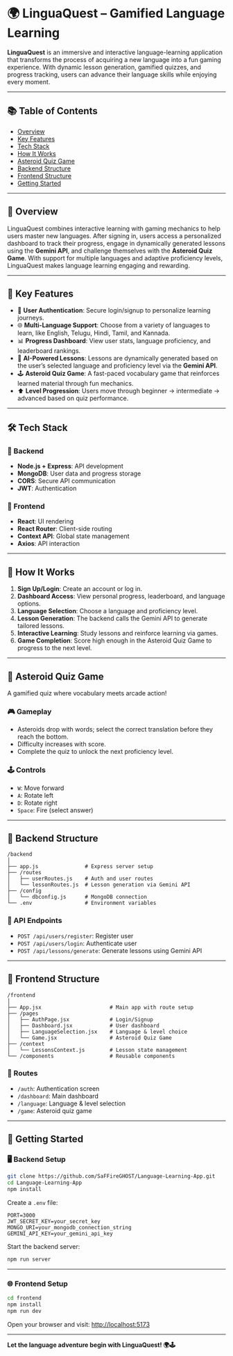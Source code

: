 # 🌍 LinguaQuest – Gamified Language Learning

**LinguaQuest** is an immersive and interactive language-learning application that transforms the process of acquiring a new language into a fun gaming experience. With dynamic lesson generation, gamified quizzes, and progress tracking, users can advance their language skills while enjoying every moment.

---

## 📚 Table of Contents

* [Overview](#overview)
* [Key Features](#key-features)
* [Tech Stack](#tech-stack)
* [How It Works](#how-it-works)
* [Asteroid Quiz Game](#asteroid-quiz-game)
* [Backend Structure](#backend-structure)
* [Frontend Structure](#frontend-structure)
* [Getting Started](#getting-started)


---

## 🌟 Overview

LinguaQuest combines interactive learning with gaming mechanics to help users master new languages. After signing in, users access a personalized dashboard to track their progress, engage in dynamically generated lessons using the **Gemini API**, and challenge themselves with the **Asteroid Quiz Game**. With support for multiple languages and adaptive proficiency levels, LinguaQuest makes language learning engaging and rewarding.

---

## 🚀 Key Features

* 🔐 **User Authentication**: Secure login/signup to personalize learning journeys.
* 🌐 **Multi-Language Support**: Choose from a variety of languages to learn, like English, Telugu, Hindi, Tamil, and Kannada.
* 📊 **Progress Dashboard**: View user stats, language proficiency, and leaderboard rankings.
* 🧠 **AI-Powered Lessons**: Lessons are dynamically generated based on the user’s selected language and proficiency level via the **Gemini API**.
* 🕹️ **Asteroid Quiz Game**: A fast-paced vocabulary game that reinforces learned material through fun mechanics.
* ⬆️ **Level Progression**: Users move through beginner → intermediate → advanced based on quiz performance.

---

## 🛠️ Tech Stack

### 🔧 Backend

* **Node.js + Express**: API development
* **MongoDB**: User data and progress storage
* **CORS**: Secure API communication
* **JWT**: Authentication

### 🎨 Frontend

* **React**: UI rendering
* **React Router**: Client-side routing
* **Context API**: Global state management
* **Axios**: API interaction

---

## 🔁 How It Works

1. **Sign Up/Login**: Create an account or log in.
2. **Dashboard Access**: View personal progress, leaderboard, and language options.
3. **Language Selection**: Choose a language and proficiency level.
4. **Lesson Generation**: The backend calls the Gemini API to generate tailored lessons.
5. **Interactive Learning**: Study lessons and reinforce learning via games.
6. **Game Completion**: Score high enough in the Asteroid Quiz Game to progress to the next level.

---

## 🌌 Asteroid Quiz Game

A gamified quiz where vocabulary meets arcade action!

### 🎮 Gameplay

* Asteroids drop with words; select the correct translation before they reach the bottom.
* Difficulty increases with score.
* Complete the quiz to unlock the next proficiency level.

### 🕹️ Controls

* `W`: Move forward
* `A`: Rotate left
* `D`: Rotate right
* `Space`: Fire (select answer)

---

## 🧩 Backend Structure

```
/backend
│
├── app.js               # Express server setup
├── /routes
│   ├── userRoutes.js    # Auth and user routes
│   └── lessonRoutes.js  # Lesson generation via Gemini API
├── /config
│   └── dbconfig.js      # MongoDB connection
└── .env                 # Environment variables
```

### 🔗 API Endpoints

* `POST /api/users/register`: Register user
* `POST /api/users/login`: Authenticate user
* `POST /api/lessons/generate`: Generate lessons using Gemini API

---

## 🎨 Frontend Structure

```
/frontend
│
├── App.jsx                      # Main app with route setup
├── /pages
│   ├── AuthPage.jsx             # Login/Signup
│   ├── Dashboard.jsx            # User dashboard
│   ├── LanguageSelection.jsx    # Language & level choice
│   └── Game.jsx                 # Asteroid Quiz Game
├── /context
│   └── LessonsContext.js        # Lesson state management
└── /components                  # Reusable components
```

### 📌 Routes

* `/auth`: Authentication screen
* `/dashboard`: Main dashboard
* `/language`: Language & level selection
* `/game`: Asteroid quiz game

---

## 🧪 Getting Started

### 🖥️ Backend Setup

```bash
git clone https://github.com/SaFFireGHOST/Language-Learning-App.git
cd Language-Learning-App
npm install
```

Create a `.env` file:

```env
PORT=3000
JWT_SECRET_KEY=your_secret_key
MONGO_URI=your_mongodb_connection_string
GEMINI_API_KEY=your_gemini_api_key
```

Start the backend server:

```bash
npm run server
```

---

### 🌐 Frontend Setup

```bash
cd frontend
npm install
npm run dev
```

Open your browser and visit: [http://localhost:5173](http://localhost:5173)

---

**Let the language adventure begin with LinguaQuest! 🌍🕹️**


